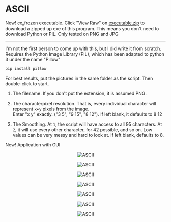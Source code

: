 ASCII
=========

New! cx_frozen executable. Click "View Raw" on [executable.zip](https://github.com/voussoir/else/blob/master/ascii/executable.zip) to download a zipped up exe of this program. This means you don't need to download Python or PIL.
Only tested on PNG and JPG

____

I'm not the first person to come up with this, but I did write it from scratch. Requires the Python Image Library (PIL), which has been adapted to python 3 under the name "Pillow"

    pip install pillow

For best results, put the pictures in the same folder as the script. Then double-click to start. 

1. The filename. If you don't put the extension, it is assumed PNG.

2. The characterpixel resolution. That is, every individual character will represent `x`•`y` pixels from the image.  
  Enter "x y" exactly. ("3 5", "9 15", "8 12"). If left blank, it defaults to 8 12

3. The Smoothing. At `1`, the script will have access to all 95 characters. At `2`, it will use every other character, for 42 possible, and so on. Low values can be very messy and hard to look at. If left blank, defaults to 8.



New! Application with GUI

<p align="center">
  <img src="https://github.com/voussoir/else/blob/master/.GitImages/ascii00.png?raw=true" alt="ASCII"/>
</p>

<p align="center">
  <img src="https://github.com/voussoir/else/blob/master/.GitImages/ascii01.png?raw=true" alt="ASCII"/>
</p>

<p align="center">
  <img src="https://github.com/voussoir/else/blob/master/.GitImages/ascii02.png?raw=true" alt="ASCII"/>
</p>

<p align="center">
  <img src="https://github.com/voussoir/else/blob/master/.GitImages/ascii03.png?raw=true" alt="ASCII"/>
</p>

<p align="center">
  <img src="https://github.com/voussoir/else/blob/master/.GitImages/ascii04.png?raw=true" alt="ASCII"/>
</p>

<p align="center">
  <img src="https://github.com/voussoir/else/blob/master/.GitImages/ascii05.png?raw=true" alt="ASCII"/>
</p>

<p align="center">
  <img src="https://github.com/voussoir/else/blob/master/.GitImages/ascii06.png?raw=true" alt="ASCII"/>
</p>